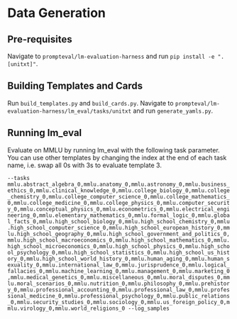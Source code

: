 # Data Generation

## Pre-requisites

Navigate to `prompteval/lm-evaluation-harness` and run `pip install -e ".[unitxt]"`.

## Building Templates and Cards

Run `build_templates.py` and `build_cards.py`. Navigate to `prompteval/lm-evaluation-harness/lm_eval/tasks/unitxt` and run `generate_yamls.py`.

## Running lm_eval

Evaluate on MMLU by running lm_eval with the following task parameter. You can use other templates by changing the index at the end of each task name, i.e. swap all 0s with 3s to evaluate template 3.

`--tasks mmlu.abstract_algebra_0,mmlu.anatomy_0,mmlu.astronomy_0,mmlu.business_ethics_0,mmlu.clinical_knowledge_0,mmlu.college_biology_0,mmlu.college_chemistry_0,mmlu.college_computer_science_0,mmlu.college_mathematics_0,mmlu.college_medicine_0,mmlu.college_physics_0,mmlu.computer_security_0,mmlu.conceptual_physics_0,mmlu.econometrics_0,mmlu.electrical_engineering_0,mmlu.elementary_mathematics_0,mmlu.formal_logic_0,mmlu.global_facts_0,mmlu.high_school_biology_0,mmlu.high_school_chemistry_0,mmlu.high_school_computer_science_0,mmlu.high_school_european_history_0,mmlu.high_school_geography_0,mmlu.high_school_government_and_politics_0,mmlu.high_school_macroeconomics_0,mmlu.high_school_mathematics_0,mmlu.high_school_microeconomics_0,mmlu.high_school_physics_0,mmlu.high_school_psychology_0,mmlu.high_school_statistics_0,mmlu.high_school_us_history_0,mmlu.high_school_world_history_0,mmlu.human_aging_0,mmlu.human_sexuality_0,mmlu.international_law_0,mmlu.jurisprudence_0,mmlu.logical_fallacies_0,mmlu.machine_learning_0,mmlu.management_0,mmlu.marketing_0,mmlu.medical_genetics_0,mmlu.miscellaneous_0,mmlu.moral_disputes_0,mmlu.moral_scenarios_0,mmlu.nutrition_0,mmlu.philosophy_0,mmlu.prehistory_0,mmlu.professional_accounting_0,mmlu.professional_law_0,mmlu.professional_medicine_0,mmlu.professional_psychology_0,mmlu.public_relations_0,mmlu.security_studies_0,mmlu.sociology_0,mmlu.us_foreign_policy_0,mmlu.virology_0,mmlu.world_religions_0 --log_samples`

